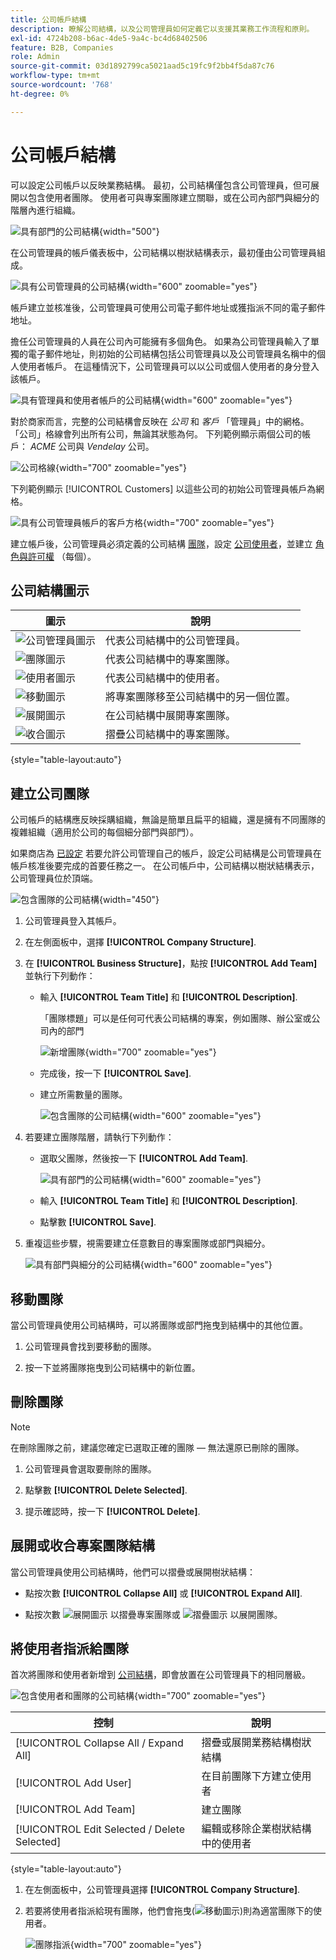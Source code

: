 ```yaml
---
title: 公司帳戶結構
description: 瞭解公司結構，以及公司管理員如何定義它以支援其業務工作流程和原則。
exl-id: 4724b208-b6ac-4de5-9a4c-bc4d68402506
feature: B2B, Companies
role: Admin
source-git-commit: 03d1892799ca5021aad5c19fc9f2bb4f5da87c76
workflow-type: tm+mt
source-wordcount: '768'
ht-degree: 0%

---
```


# 公司帳戶結構

可以設定公司帳戶以反映業務結構。 最初，公司結構僅包含公司管理員，但可展開以包含使用者團隊。 使用者可與專案團隊建立關聯，或在公司內部門與細分的階層內進行組織。

![具有部門的公司結構](./assets/company-structure-diagram.svg){width="500"}

在公司管理員的帳戶儀表板中，公司結構以樹狀結構表示，最初僅由公司管理員組成。

![具有公司管理員的公司結構](./assets/company-structure-tree-admin.png){width="600" zoomable="yes"}

帳戶建立並核准後，公司管理員可使用公司電子郵件地址或獲指派不同的電子郵件地址。

擔任公司管理員的人員在公司內可能擁有多個角色。 如果為公司管理員輸入了單獨的電子郵件地址，則初始的公司結構包括公司管理員以及公司管理員名稱中的個人使用者帳戶。 在這種情況下，公司管理員可以以公司或個人使用者的身分登入該帳戶。

![具有管理員和使用者帳戶的公司結構](./assets/company-structure-tree-admin-user.png){width="600" zoomable="yes"}

對於商家而言，完整的公司結構會反映在 _公司_ 和 _客戶_ 「管理員」中的網格。 「公司」格線會列出所有公司，無論其狀態為何。 下列範例顯示兩個公司的帳戶： _ACME_ 公司與 _Vendelay_ 公司。

![公司格線](./assets/companies-grid.png){width="700" zoomable="yes"}

下列範例顯示 [!UICONTROL Customers] 以這些公司的初始公司管理員帳戶為網格。

![具有公司管理員帳戶的客戶方格](./assets/company-admin-user-account.png){width="700" zoomable="yes"}

建立帳戶後，公司管理員必須定義的公司結構 [團隊](account-company-structure.md)，設定 [公司使用者](account-company-users.md)，並建立 [角色與許可權](account-company-roles-permissions.md) （每個）。

## 公司結構圖示

| 圖示 | 說明 |
| ---- | ----------------- |
| ![公司管理員圖示](./assets/company-icon-admin.png) | 代表公司結構中的公司管理員。 |
| ![團隊圖示](./assets/company-icon-team.png) | 代表公司結構中的專案團隊。 |
| ![使用者圖示](./assets/company-icon-user.png) | 代表公司結構中的使用者。 |
| ![移動圖示](./assets/company-icon-move.png) | 將專案團隊移至公司結構中的另一個位置。 |
| ![展開圖示](./assets/company-icon-expand.png) | 在公司結構中展開專案團隊。 |
| ![收合圖示](./assets/company-icon-collapse.png) | 摺疊公司結構中的專案團隊。 |

{style="table-layout:auto"}

## 建立公司團隊

公司帳戶的結構應反映採購組織，無論是簡單且扁平的組織，還是擁有不同團隊的複雜組織（適用於公司的每個細分部門與部門）。

如果商店為 [已設定](enable-basic-features.md) 若要允許公司管理自己的帳戶，設定公司結構是公司管理員在帳戶核准後要完成的首要任務之一。 在公司帳戶中，公司結構以樹狀結構表示，公司管理員位於頂端。

![包含團隊的公司結構](./assets/company-structure-teams-diagram.svg){width="450"}

1. 公司管理員登入其帳戶。

1. 在左側面板中，選擇 **[!UICONTROL Company Structure]**.

1. 在 **[!UICONTROL Business Structure]**，點按 **[!UICONTROL Add Team]** 並執行下列動作：

   - 輸入 **[!UICONTROL Team Title]** 和 **[!UICONTROL Description]**.

     「團隊標題」可以是任何可代表公司結構的專案，例如團隊、辦公室或公司內的部門

     ![新增團隊](./assets/company-structure-add-team.png){width="700" zoomable="yes"}

   - 完成後，按一下 **[!UICONTROL Save]**.

   - 建立所需數量的團隊。

     ![包含團隊的公司結構](./assets/company-structure-teams.png){width="600" zoomable="yes"}

1. 若要建立團隊階層，請執行下列動作：

   - 選取父團隊，然後按一下 **[!UICONTROL Add Team]**.

     ![具有部門的公司結構](./assets/company-structure-northwest-division.png){width="600" zoomable="yes"}

   - 輸入 **[!UICONTROL Team Title]** 和 **[!UICONTROL Description]**.

   - 點擊數 **[!UICONTROL Save]**.

1. 重複這些步驟，視需要建立任意數目的專案團隊或部門與細分。

   ![具有部門與細分的公司結構](./assets/company-structure-divisions.png){width="600" zoomable="yes"}

## 移動團隊

當公司管理員使用公司結構時，可以將團隊或部門拖曳到結構中的其他位置。

1. 公司管理員會找到要移動的團隊。

1. 按一下並將團隊拖曳到公司結構中的新位置。

## 刪除團隊

>[!NOTE]
>
>在刪除團隊之前，建議您確定已選取正確的團隊 — 無法還原已刪除的團隊。

1. 公司管理員會選取要刪除的團隊。

1. 點擊數 **[!UICONTROL Delete Selected]**.

1. 提示確認時，按一下 **[!UICONTROL Delete]**.

## 展開或收合專案團隊結構

當公司管理員使用公司結構時，他們可以摺疊或展開樹狀結構：

- 點按次數 **[!UICONTROL Collapse All]** 或 **[!UICONTROL Expand All]**.

- 點按次數 ![展開圖示](../assets/icon-display-collapse.png) 以摺疊專案團隊或 ![摺疊圖示](../assets/icon-display-expand.png) 以展開團隊。

## 將使用者指派給團隊

首次將團隊和使用者新增到 [公司結構](account-company-structure.md)，即會放置在公司管理員下的相同層級。

![包含使用者和團隊的公司結構](./assets/company-users-added.png){width="700" zoomable="yes"}

| 控制 | 說明 |
|--- |--- |
| [!UICONTROL Collapse All / Expand All] | 摺疊或展開業務結構樹狀結構 |
| [!UICONTROL Add User] | 在目前團隊下方建立使用者 |
| [!UICONTROL Add Team] | 建立團隊 |
| [!UICONTROL Edit Selected / Delete Selected] | 編輯或移除企業樹狀結構中的使用者 |

{style="table-layout:auto"}

1. 在左側面板中，公司管理員選擇 **[!UICONTROL Company Structure]**.

1. 若要將使用者指派給現有團隊，他們會拖曳(![移動圖示](../assets/icon-move.png))則為適當團隊下的使用者。

   ![團隊指派](./assets/company-structure-teams-users-assigned.png){width="700" zoomable="yes"}
